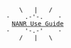 <div align="center">

<pre>
         \   |   /         
  -    .-'-.    -   
 <a href="https://mads-2.github.io/nanr-mkdocs-only/">NANR Use Guide</a>
      -    '-.-'    -       
         /   |   \         
</pre>

</div>

